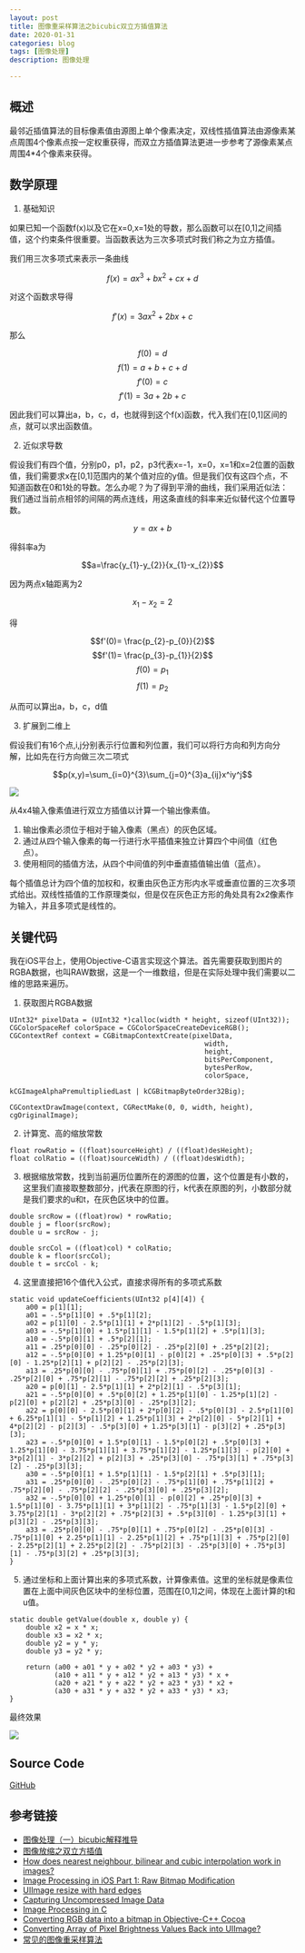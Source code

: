 ```yaml
---
layout: post
title: 图像重采样算法之bicubic双立方插值算法
date: 2020-01-31
categories: blog
tags: [图像处理]
description: 图像处理

---
```


## 概述

最邻近插值算法的目标像素值由源图上单个像素决定，双线性插值算法由源像素某点周围4个像素点按一定权重获得，而双立方插值算法更进一步参考了源像素某点周围4*4个像素来获得。

## 数学原理

1. 基础知识

如果已知一个函数f(x)以及它在x=0,x=1处的导数，那么函数可以在[0,1]之间插值，这个约束条件很重要。当函数表达为三次多项式时我们称之为立方插值。

我们用三次多项式来表示一条曲线

$$f(x)=ax^3+bx^2+cx+d$$

对这个函数求导得

$$f'(x)=3ax^2+2bx+c$$

那么

$$f(0)=d$$
$$f(1)=a+b+c+d$$
$$f'(0)=c$$
$$f'(1)=3a+2b+c$$

因此我们可以算出a，b，c，d，也就得到这个f(x)函数，代入我们在[0,1]区间的点，就可以求出函数值。

2. 近似求导数

假设我们有四个值，分别p0，p1，p2，p3代表x=-1，x=0，x=1和x=2位置的函数值，我们需要求x在[0,1]范围内的某个值对应的y值。但是我们仅有这四个点，不知道函数在0和1处的导数。怎么办呢？为了得到平滑的曲线，我们采用近似法：我们通过当前点相邻的间隔的两点连线，用这条直线的斜率来近似替代这个位置导数。

$$y=ax+b$$

得斜率a为

$$a=\frac{y_{1}-y_{2}}{x_{1}-x_{2}}$$

因为两点x轴距离为2

$$x_{1}-x_{2}=2$$

得

$$f'(0)= \frac{p_{2}-p_{0}}{2}$$
$$f'(1)= \frac{p_{3}-p_{1}}{2}$$
$$f(0)=p_{1}$$
$$f(1)=p_{2}$$

从而可以算出a，b，c，d值

3. 扩展到二维上

假设我们有16个点,i,j分别表示行位置和列位置，我们可以将行方向和列方向分解，比如先在行方向做三次二项式

$$p(x,y)=\sum_{i=0}^{3}\sum_{j=0}^{3}a_{ij}x^iy^j$$

![](/assets/images/2020/bicubic.png)

从4x4输入像素值进行双立方插值以计算一个输出像素值。
1. 输出像素必须位于相对于输入像素（黑点）的灰色区域。
2. 通过从四个输入像素的每一行进行水平插值来独立计算四个中间值（红色点）。
3. 使用相同的插值方法，从四个中间值的列中垂直插值输出值（蓝点）。

每个插值总计为四个值的加权和，权重由灰色正方形内水平或垂直位置的三次多项式给出。双线性插值的工作原理类似，但是仅在灰色正方形的角处具有2x2像素作为输入，并且多项式是线性的。


## 关键代码

我在iOS平台上，使用Objective-C语言实现这个算法。首先需要获取到图片的RGBA数据，也叫RAW数据，这是一个一维数组，但是在实际处理中我们需要以二维的思路来遍历。

1. 获取图片RGBA数据

```
UInt32* pixelData = (UInt32 *)calloc(width * height, sizeof(UInt32));
CGColorSpaceRef colorSpace = CGColorSpaceCreateDeviceRGB();
CGContextRef context = CGBitmapContextCreate(pixelData,
                                                width,
                                                height,
                                                bitsPerComponent,
                                                bytesPerRow,
                                                colorSpace,
                                                kCGImageAlphaPremultipliedLast | kCGBitmapByteOrder32Big);

CGContextDrawImage(context, CGRectMake(0, 0, width, height), cgOriginalImage);
```

2. 计算宽、高的缩放常数

```
float rowRatio = ((float)sourceHeight) / ((float)desHeight);
float colRatio = ((float)sourceWidth) / ((float)desWidth);
```

3. 根据缩放常数，找到当前遍历位置所在的源图的位置，这个位置是有小数的，这里我们直接取整数部分，j代表在原图的行，k代表在原图的列，小数部分就是我们要求的u和t，在灰色区块中的位置。

```
double srcRow = ((float)row) * rowRatio;
double j = floor(srcRow);
double u = srcRow - j;

double srcCol = ((float)col) * colRatio;
double k = floor(srcCol);
double t = srcCol - k;
```

4. 这里直接把16个值代入公式，直接求得所有的多项式系数

```
static void updateCoefficients(UInt32 p[4][4]) {
    a00 = p[1][1];
    a01 = -.5*p[1][0] + .5*p[1][2];
    a02 = p[1][0] - 2.5*p[1][1] + 2*p[1][2] - .5*p[1][3];
    a03 = -.5*p[1][0] + 1.5*p[1][1] - 1.5*p[1][2] + .5*p[1][3];
    a10 = -.5*p[0][1] + .5*p[2][1];
    a11 = .25*p[0][0] - .25*p[0][2] - .25*p[2][0] + .25*p[2][2];
    a12 = -.5*p[0][0] + 1.25*p[0][1] - p[0][2] + .25*p[0][3] + .5*p[2][0] - 1.25*p[2][1] + p[2][2] - .25*p[2][3];
    a13 = .25*p[0][0] - .75*p[0][1] + .75*p[0][2] - .25*p[0][3] - .25*p[2][0] + .75*p[2][1] - .75*p[2][2] + .25*p[2][3];
    a20 = p[0][1] - 2.5*p[1][1] + 2*p[2][1] - .5*p[3][1];
    a21 = -.5*p[0][0] + .5*p[0][2] + 1.25*p[1][0] - 1.25*p[1][2] - p[2][0] + p[2][2] + .25*p[3][0] - .25*p[3][2];
    a22 = p[0][0] - 2.5*p[0][1] + 2*p[0][2] - .5*p[0][3] - 2.5*p[1][0] + 6.25*p[1][1] - 5*p[1][2] + 1.25*p[1][3] + 2*p[2][0] - 5*p[2][1] + 4*p[2][2] - p[2][3] - .5*p[3][0] + 1.25*p[3][1] - p[3][2] + .25*p[3][3];
    a23 = -.5*p[0][0] + 1.5*p[0][1] - 1.5*p[0][2] + .5*p[0][3] + 1.25*p[1][0] - 3.75*p[1][1] + 3.75*p[1][2] - 1.25*p[1][3] - p[2][0] + 3*p[2][1] - 3*p[2][2] + p[2][3] + .25*p[3][0] - .75*p[3][1] + .75*p[3][2] - .25*p[3][3];
    a30 = -.5*p[0][1] + 1.5*p[1][1] - 1.5*p[2][1] + .5*p[3][1];
    a31 = .25*p[0][0] - .25*p[0][2] - .75*p[1][0] + .75*p[1][2] + .75*p[2][0] - .75*p[2][2] - .25*p[3][0] + .25*p[3][2];
    a32 = -.5*p[0][0] + 1.25*p[0][1] - p[0][2] + .25*p[0][3] + 1.5*p[1][0] - 3.75*p[1][1] + 3*p[1][2] - .75*p[1][3] - 1.5*p[2][0] + 3.75*p[2][1] - 3*p[2][2] + .75*p[2][3] + .5*p[3][0] - 1.25*p[3][1] + p[3][2] - .25*p[3][3];
    a33 = .25*p[0][0] - .75*p[0][1] + .75*p[0][2] - .25*p[0][3] - .75*p[1][0] + 2.25*p[1][1] - 2.25*p[1][2] + .75*p[1][3] + .75*p[2][0] - 2.25*p[2][1] + 2.25*p[2][2] - .75*p[2][3] - .25*p[3][0] + .75*p[3][1] - .75*p[3][2] + .25*p[3][3];
}
```

5. 通过坐标和上面计算出来的多项式系数，计算像素值。这里的坐标就是像素位置在上面中间灰色区块中的坐标位置，范围在[0,1]之间，体现在上面计算的t和u值。

```
static double getValue(double x, double y) {
    double x2 = x * x;
    double x3 = x2 * x;
    double y2 = y * y;
    double y3 = y2 * y;

    return (a00 + a01 * y + a02 * y2 + a03 * y3) +
           (a10 + a11 * y + a12 * y2 + a13 * y3) * x +
           (a20 + a21 * y + a22 * y2 + a23 * y3) * x2 +
           (a30 + a31 * y + a32 * y2 + a33 * y3) * x3;
}
```

最终效果

![](/assets/images/2020/bicubic_interpolation_compare.png)

## Source Code

[GitHub](https://github.com/zyuanming/TestImage)


## 参考链接

* [图像处理（一）bicubic解释推导](https://blog.csdn.net/qq_24451605/article/details/49474113)
* [图像放缩之双立方插值](https://blog.csdn.net/jia20003/article/details/6919845)
* [How does nearest neighbour, bilinear and cubic interpolation work in images?
](https://dsp.stackexchange.com/questions/49100/how-does-nearest-neighbour-bilinear-and-cubic-interpolation-work-in-images)
* [Image Processing in iOS Part 1: Raw Bitmap Modification](https://www.raywenderlich.com/2335-image-processing-in-ios-part-1-raw-bitmap-modification)
* [UIImage resize with hard edges](https://stackoverflow.com/questions/11386980/uiimage-resize-with-hard-edges)
* [Capturing Uncompressed Image Data](https://developer.apple.com/documentation/avfoundation/cameras_and_media_capture/capturing_still_and_live_photos/capturing_uncompressed_image_data)
* [Image Processing in C](http://homepages.inf.ed.ac.uk/rbf/BOOKS/PHILLIPS/)
* [Converting RGB data into a bitmap in Objective-C++ Cocoa](https://stackoverflow.com/questions/1579631/converting-rgb-data-into-a-bitmap-in-objective-c-cocoa)
* [Converting Array of Pixel Brightness Values Back into UIImage?](https://stackoverflow.com/questions/36245574/converting-array-of-pixel-brightness-values-back-into-uiimage)
* [常见的图像重采样算法](https://blog.csdn.net/LanerGaming/article/details/49207435)